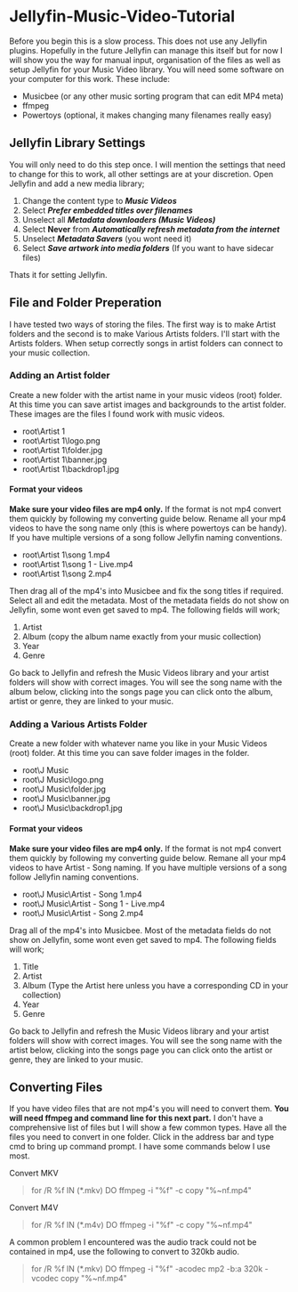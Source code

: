 # Jellyfin-Music-Video-Tutorial
Before you begin this is a slow process. This does not use any Jellyfin plugins. Hopefully in the future Jellyfin can manage this itself but for now I will show you the way for manual input, organisation of the files as well as setup Jellyfin for your Music Video library. You will need some software on your computer for this work. These include:
- Musicbee (or any other music sorting program that can edit MP4 meta)
- ffmpeg
- Powertoys (optional, it makes changing many filenames really easy)
## Jellyfin Library Settings
You will only need to do this step once. I will mention the settings that need to change for this to work, all other settings are at your discretion. Open Jellyfin and add a new media library;
1. Change the content type to ***Music Videos***
2. Select ***Prefer embedded titles over filenames***
3. Unselect all ***Metadata downloaders (Music Videos)***
4. Select **Never** from ***Automatically refresh metadata from the internet***
5. Unselect ***Metadata Savers*** (you wont need it)
6. Select ***Save artwork into media folders*** (If you want to have sidecar files)

Thats it for setting Jellyfin.
## File and Folder Preperation
I have tested two ways of storing the files. The first way is to make Artist folders and the second is to make Various Artists folders. I'll start with the Artists folders. When setup correctly songs in artist folders can connect to your music collection.
### Adding an Artist folder
Create a new folder with the artist name in your music videos (root) folder. At this time you can save artist images and backgrounds to the artist folder. These images are the files I found work with music videos.
- root\Artist 1
- root\Artist 1\logo.png
- root\Artist 1\folder.jpg
- root\Artist 1\banner.jpg
- root\Artist 1\backdrop1.jpg


#### Format your videos
**Make sure your video files are mp4 only.** If the format is not mp4 convert them quickly by following my converting guide below. Rename all your mp4 videos to have the song name only (this is where powertoys can be handy). If you have multiple versions of a song follow Jellyfin naming conventions.
- root\Artist 1\song 1.mp4
- root\Artist 1\song 1 - Live.mp4
- root\Artist 1\song 2.mp4

Then drag all of the mp4's into Musicbee and fix the song titles if required. Select all and edit the metadata. Most of the metadata fields do not show on Jellyfin, some wont even get saved to mp4. The following fields will work;
1. Artist
2. Album (copy the album name exactly from your music collection)
3. Year
4. Genre

Go back to Jellyfin and refresh the Music Videos library and your artist folders will show with correct images. You will see the song name with the album below, clicking into the songs page you can click onto the album, artist or genre, they are linked to your music.

### Adding a Various Artists Folder
Create a new folder with whatever name you like in your Music Videos (root) folder. At this time you can save folder images in the folder.
- root\J Music
- root\J Music\logo.png
- root\J Music\folder.jpg
- root\J Music\banner.jpg
- root\J Music\backdrop1.jpg

#### Format your videos
**Make sure your video files are mp4 only.** If the format is not mp4 convert them quickly by following my converting guide below. Remane all your mp4 videos to have Artist - Song naming. If you have multiple versions of a song follow Jellyfin naming conventions.
- root\J Music\Artist - Song 1.mp4
- root\J Music\Artist - Song 1 - Live.mp4
- root\J Music\Artist - Song 2.mp4

Drag all of the mp4's into Musicbee. Most of the metadata fields do not show on Jellyfin, some wont even get saved to mp4. The following fields will work;
1. Title
2. Artist
3. Album (Type the Artist here unless you have a corresponding CD in your collection)
4. Year
5. Genre

Go back to Jellyfin and refresh the Music Videos library and your artist folders will show with correct images. You will see the song name with the artist below, clicking into the songs page you can click onto the artist or genre, they are linked to your music.

## Converting Files
If you have video files that are not mp4's you will need to convert them. **You will need ffmpeg and command line for this next part.** I don't have a comprehensive list of files but I will show a few common types. Have all the files you need to convert in one folder. Click in the address bar and type cmd to bring up command prompt. I have some commands below I use most.

Convert MKV
> for /R %f IN (*.mkv) DO ffmpeg -i "%f" -c copy "%~nf.mp4"

Convert M4V
> for /R %f IN (*.m4v) DO ffmpeg -i "%f" -c copy "%~nf.mp4"

A common problem I encountered was the audio track could not be contained in mp4, use the following to convert to 320kb audio.
> for /R %f IN (*.mkv) DO ffmpeg -i "%f" -acodec mp2 -b:a 320k  -vcodec copy "%~nf.mp4"

